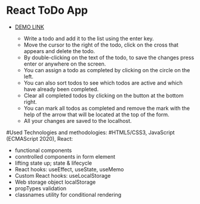 # React ToDo App
- [DEMO LINK](https://DarMatt.github.io/react_todo-app/)

    - Write a todo and add it to the list using the enter key.
    - Move the cursor to the right of the todo, click on the cross that appears and delete the todo.
    - By double-clicking on the text of the todo, to save the changes press enter or anywhere on the screen.
    - You can assign a todo as completed by clicking on the circle on the left.
    - You can also sort todos to see which todos are active and which have already been completed.
    - Clear all completed todos by clicking on the button at the bottom right.
    - You can mark all todos as completed and remove the mark with the help of the arrow that will be located at the top of the form.
    - All your changes are saved to the localhost.

#Used Technologies and methodologies:
#HTML5/CSS3, JavaScript (ECMAScript 2020), React:

 - functional components
 - conntrolled components in form element
 - lifting state up; state & lifecycle
 - React hooks: useEffect, useState, useMemo
 - Custom React hooks: useLocalStorage
 - Web storage object localStorage
 - propTypes validation
 - classnames utility for conditional rendering
